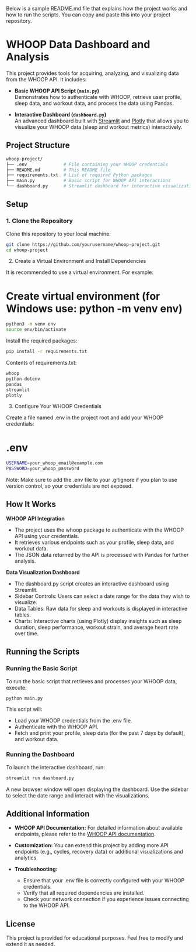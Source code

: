 Below is a sample README.md file that explains how the project works and how to run the scripts. You can copy and paste this into your project repository.

# WHOOP Data Dashboard and Analysis

This project provides tools for acquiring, analyzing, and visualizing data from the WHOOP API. It includes:

- **Basic WHOOP API Script (`main.py`)**  
  Demonstrates how to authenticate with WHOOP, retrieve user profile, sleep data, and workout data, and process the data using Pandas.

- **Interactive Dashboard (`dashboard.py`)**  
  An advanced dashboard built with [Streamlit](https://streamlit.io/) and [Plotly](https://plotly.com/python/) that allows you to visualize your WHOOP data (sleep and workout metrics) interactively.

## Project Structure
```bash
whoop-project/
├── .env              # File containing your WHOOP credentials
├── README.md         # This README file
├── requirements.txt  # List of required Python packages
├── main.py           # Basic script for WHOOP API interactions
└── dashboard.py      # Streamlit dashboard for interactive visualizations
```
## Setup

### 1. Clone the Repository

Clone this repository to your local machine:

```bash
git clone https://github.com/yourusername/whoop-project.git
cd whoop-project
```

2. Create a Virtual Environment and Install Dependencies

It is recommended to use a virtual environment. For example:

# Create virtual environment (for Windows use: python -m venv env)
```bash
python3 -m venv env
source env/bin/activate
```

Install the required packages:

```bash
pip install -r requirements.txt
```

Contents of requirements.txt:

```bash
whoop
python-dotenv
pandas
streamlit
plotly
```

3. Configure Your WHOOP Credentials

Create a file named .env in the project root and add your WHOOP credentials:

# .env
```bash
USERNAME=your_whoop_email@example.com
PASSWORD=your_whoop_password
```

Note: Make sure to add the .env file to your .gitignore if you plan to use version control, so your credentials are not exposed.

## How It Works

**WHOOP API Integration**

- The project uses the whoop package to authenticate with the WHOOP API using your credentials.
- It retrieves various endpoints such as your profile, sleep data, and workout data.
- The JSON data returned by the API is processed with Pandas for further analysis.

**Data Visualization Dashboard**

- The dashboard.py script creates an interactive dashboard using Streamlit.
- Sidebar Controls: Users can select a date range for the data they wish to visualize.
- Data Tables: Raw data for sleep and workouts is displayed in interactive tables.
- Charts: Interactive charts (using Plotly) display insights such as sleep duration, sleep performance, workout strain, and average heart rate over time.

## Running the Scripts

### Running the Basic Script

To run the basic script that retrieves and processes your WHOOP data, execute:

```bash
python main.py
```

This script will:
- Load your WHOOP credentials from the .env file.
- Authenticate with the WHOOP API.
- Fetch and print your profile, sleep data (for the past 7 days by default), and workout data.

### Running the Dashboard

To launch the interactive dashboard, run:

```bash
streamlit run dashboard.py
```

A new browser window will open displaying the dashboard. Use the sidebar to select the date range and interact with the visualizations.

## Additional Information

- **WHOOP API Documentation:**
  For detailed information about available endpoints, please refer to the [WHOOP API documentation](https://developer.whoop.com/docs).

- **Customization:**
  You can extend this project by adding more API endpoints (e.g., cycles, recovery data) or additional visualizations and analytics.

- **Troubleshooting:**
  - Ensure that your .env file is correctly configured with your WHOOP credentials.
  - Verify that all required dependencies are installed.
  - Check your network connection if you experience issues connecting to the WHOOP API.

## License

This project is provided for educational purposes. Feel free to modify and extend it as needed.
